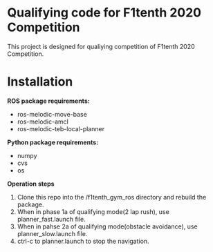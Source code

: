 # Qualifying code for F1tenth 2020 Competition

This project is designed for qualiying competition of F1tenth 2020 Competition.

# Installation
**ROS package requirements:**
- ros-melodic-move-base
- ros-melodic-amcl
- ros-melodic-teb-local-planner

**Python package requirements:**
- numpy
- cvs
- os

**Operation steps**
1. Clone this repo into the /f1tenth_gym_ros directory and rebuild the package.
2. When in phase 1a of qualifying mode(2 lap rush), use planner_fast.launch file.
3. When in pahse 2a of qualifying mode(obstacle avoidance), use planner_slow.launch file. 
4. ctrl-c to planner.launch to stop the navigation.
